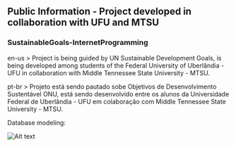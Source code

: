 ## Public Information - Project developed in collaboration with UFU and MTSU
### SustainableGoals-InternetProgramming
en-us > Project is being guided by UN Sustainable Development Goals, is being developed among students of the Federal University of Uberlândia - UFU in collaboration with Middle Tennessee State University - MTSU.

pt-br > Projeto está sendo pautado sobe Objetivos de Desenvolvimento Sustentável ONU, está sendo desenvolvido entre os alunos da Universidade Federal de Uberlândia - UFU em colaboração com Middle Tennessee State University - MTSU.   

Database modeling:

![Alt text](https://github.com/phRodovalho/public-information/blob/main/public_information_DER.png)

